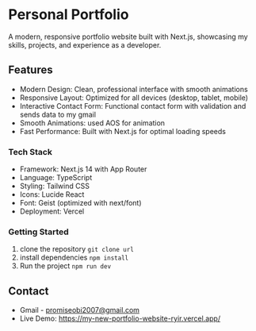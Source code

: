# Personal Portfolio
A modern, responsive portfolio website built with Next.js, showcasing my skills, projects, and experience as a developer.

## Features

- Modern Design: Clean, professional interface with smooth animations
- Responsive Layout: Optimized for all devices (desktop, tablet, mobile)
- Interactive Contact Form: Functional contact form with validation and sends data to my gmail
- Smooth Animations: used AOS for animation
- Fast Performance: Built with Next.js for optimal loading speeds


### Tech Stack

- Framework: Next.js 14 with App Router
- Language: TypeScript
- Styling: Tailwind CSS
- Icons: Lucide React
- Font: Geist (optimized with next/font)
- Deployment: Vercel

### Getting Started

1. clone the repository ``` git clone url ```
2. install dependencies ``` npm install ```
3. Run the project ``` npm run dev ```

## Contact
- Gmail - promiseobi2007@gmail.com
- Live Demo: https://my-new-portfolio-website-ryir.vercel.app/